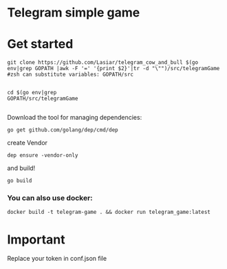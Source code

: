 <!DOCTYPE html>
<html><head><meta charset="utf-8"><title>Untitled Document.md</title>
</head><body id="preview">
<h1><a id="Telegram_simple_game_0"></a>Telegram simple game</h1>
<h1><a id="Get_started_2"></a>Get started</h1>
<pre><code class="language-sh">git <span class="hljs-built_in">clone</span> https://github.com/Lasiar/telegram_cow_and_bull $(go env|grep GOPATH |awk -F <span class="hljs-string">'='</span> <span class="hljs-string">'{print $2}'</span>|tr <span class="hljs-operator">-d</span> <span class="hljs-string">"\""</span>)/src/telegramGame <span class="hljs-comment">#zsh can substitute variables: GOPATH/src</span>

<span class="hljs-built_in">cd</span>  $(go env|grep GOPATH/src/telegramGame
</code></pre>
<p>Download the tool for managing dependencies:</p>
<pre><code class="language-sh">go get github.com/golang/dep/cmd/dep
</code></pre>
<p>create Vendor</p>
<pre><code class="language-sh">dep ensure -vendor-only
</code></pre>
<p>and build!</p>
<pre><code class="language-sh">go build
</code></pre>
<h3><a id="You_can_also_use_docker_28"></a>You can also use docker:</h3>
<pre><code class="language-sh">docker build -t telegram-game . &amp;&amp; docker run telegram_game:latest  
</code></pre>
<h1><a id="Important_34"></a>Important</h1>
<p>Replace your token in conf.json file</p>
</body></html>
